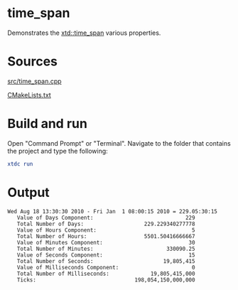 # time_span

Demonstrates the [xtd::time_span](https://gammasoft71.github.io/xtd/reference_guides/latest/classxtd_1_1time__span.html) various properties.

# Sources

[src/time_span.cpp](src/time_span.cpp)

[CMakeLists.txt](CMakeLists.txt)

# Build and run

Open "Command Prompt" or "Terminal". Navigate to the folder that contains the project and type the following:

```cmake
xtdc run
```

# Output

```
Wed Aug 18 13:30:30 2010 - Fri Jan  1 08:00:15 2010 = 229.05:30:15
   Value of Days Component:                             229
   Total Number of Days:                   229.229340277778
   Value of Hours Component:                              5
   Total Number of Hours:                  5501.50416666667
   Value of Minutes Component:                           30
   Total Number of Minutes:                       330090.25
   Value of Seconds Component:                           15
   Total Number of Seconds:                      19,805,415
   Value of Milliseconds Component:                       0
   Total Number of Milliseconds:             19,805,415,000
   Ticks:                               198,054,150,000,000
```
